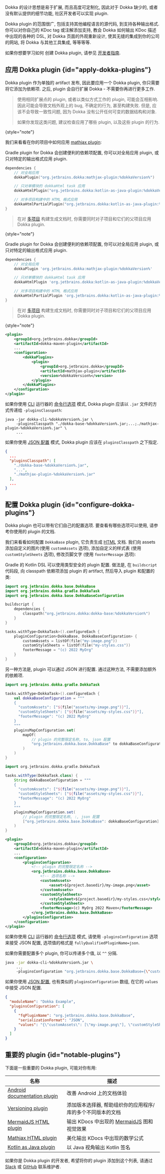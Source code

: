 [//]: # (title: Dokka Plugin)

Dokka 的设计思想是易于扩展, 而且高度可定制化,
因此对于 Dokka 缺少的, 或者没有默认提供的细节功能, 社区开发者可以实现 plugin.

Dokka plugin 的范围很广, 包括支持其他编程语言的源代码, 到支持各种输出格式.
你可以对你自己的 KDoc tag 或注解添加支持, 教会 Dokka 如何输出 KDoc 描述中出现的各种的 DSL,
对 Dokka 页面的外观重新设计, 使其无缝的集成到你的公司的网站,
将 Dokka 与其他工具集成, 等等等等.

如果你想要学习如何 创建 Dokka plugin, 请参见
[开发者指南](https://kotlin.github.io/dokka/%dokkaVersion%/developer_guide/introduction/).

## 应用 Dokka plugin {id="apply-dokka-plugins"}

Dokka plugin 作为单独的 artifact 发布, 因此要应用一个 Dokka plugin, 你只需要将它添加为依赖项.
之后, plugin 会自行扩展 Dokka - 不需要你再进行更多工作.

> 使用相同扩展点的 plugin, 或者以类似方式工作的 plugin, 可能会互相影响.
> 因此可能会导致文档外观上的 bug, 不确定的行为, 甚至构建失败.
> 但是, 应该不会导致一致性问题, 因为 Dokka 没有公开任何可变的数据结构和对象.
>
> 如果你发现这类问题, 建议检查应用了哪些 plugin, 以及这些 plugin 的行为.
>
{style="note"}

我们来看看在你的项目中如何应用 [mathjax plugin](https://github.com/Kotlin/dokka/tree/%dokkaVersion%/dokka-subprojects/plugin-mathjax):

<tabs group="build-script">
<tab title="Kotlin" group-key="kotlin">

Gradle plugin for Dokka 会创建便利的依赖项配置, 你可以对全局应用 plugin, 或只对特定的输出格式应用 plugin.

```kotlin
dependencies {
    // 对全局应用
    dokkaPlugin("org.jetbrains.dokka:mathjax-plugin:%dokkaVersion%")

    // 只对单模块的 dokkaHtml task 应用
    dokkaHtmlPlugin("org.jetbrains.dokka:kotlin-as-java-plugin:%dokkaVersion%")

    // 对多项目构建中的 HTML 格式应用
    dokkaHtmlPartialPlugin("org.jetbrains.dokka:kotlin-as-java-plugin:%dokkaVersion%")
}
```

> 在对 [多项目](dokka-gradle.md#multi-project-builds) 构建生成文档时,
> 你需要同时对子项目和它们的父项目应用 Dokka plugin.
>
{style="note"}

</tab>
<tab title="Groovy" group-key="groovy">

Gradle plugin for Dokka 会创建便利的依赖项配置, 你可以对全局应用 plugin, 或只对特定的输出格式应用 plugin.

```groovy
dependencies {
    // 对全局应用
    dokkaPlugin 'org.jetbrains.dokka:mathjax-plugin:%dokkaVersion%'

    // 只对单模块的 dokkaHtml task 应用
    dokkaHtmlPlugin 'org.jetbrains.dokka:kotlin-as-java-plugin:%dokkaVersion%'

    // 对多项目构建中的 HTML 格式应用
    dokkaHtmlPartialPlugin 'org.jetbrains.dokka:kotlin-as-java-plugin:%dokkaVersion%'
}
```

> 在对 [多项目](dokka-gradle.md#multi-project-builds) 构建生成文档时,
> 你需要同时对子项目和它们的父项目应用 Dokka plugin.
>
{style="note"}

</tab>

<tab title="Maven" group-key="mvn">

```xml
<plugin>
    <groupId>org.jetbrains.dokka</groupId>
    <artifactId>dokka-maven-plugin</artifactId>
    ...
    <configuration>
        <dokkaPlugins>
            <plugin>
                <groupId>org.jetbrains.dokka</groupId>
                <artifactId>mathjax-plugin</artifactId>
                <version>%dokkaVersion%</version>
            </plugin>
        </dokkaPlugins>
    </configuration>
</plugin>
```

</tab>

<tab title="CLI" group-key="cli">

如果你使用 [CLI](dokka-cli.md) 运行器的 [命令行选项](dokka-cli.md#run-with-command-line-options) 模式,
Dokka plugin 应该以 `.jar` 文件的方式传递给 `-pluginsClasspath`:

```Shell
java -jar dokka-cli-%dokkaVersion%.jar \
     -pluginsClasspath "./dokka-base-%dokkaVersion%.jar;...;./mathjax-plugin-%dokkaVersion%.jar" \
     ...
```

如果你使用 [JSON 配置](dokka-cli.md#run-with-json-configuration) 模式,
Dokka plugin 应该在 `pluginsClasspath` 之下指定.

```json
{
  ...
  "pluginsClasspath": [
    "./dokka-base-%dokkaVersion%.jar",
    "...",
    "./mathjax-plugin-%dokkaVersion%.jar"
  ],
  ...
}
```

</tab>
</tabs>

## 配置 Dokka plugin {id="configure-dokka-plugins"}

Dokka plugin 也可以带有它们自己的配置选项.
要查看有哪些选项可以使用, 请参考你使用的 plugin 的文档.

我们来看看如何配置 `DokkaBase` plugin, 它负责生成 [HTML](dokka-html.md) 文档.
我们向 assets 添加自定义的图片(使用 `customAssets` 选项),
添加自定义的样式表 (使用 `customStyleSheets` 选项),
修改页脚文字 (使用 `footerMessage` 选项):

<tabs group="build-script">
<tab title="Kotlin" group-key="kotlin">

Gradle 的 Kotlin DSL 可以使用类型安全的 plugin 配置.
做法是, 在 `buildscript` 代码段, 向 classpath 依赖项添加 plugin 的 artifact,
然后导入 plugin 和配置的类:

```kotlin
import org.jetbrains.dokka.base.DokkaBase
import org.jetbrains.dokka.gradle.DokkaTask
import org.jetbrains.dokka.base.DokkaBaseConfiguration

buildscript {
    dependencies {
        classpath("org.jetbrains.dokka:dokka-base:%dokkaVersion%")
    }
}

tasks.withType<DokkaTask>().configureEach {
    pluginConfiguration<DokkaBase, DokkaBaseConfiguration> {
        customAssets = listOf(file("my-image.png"))
        customStyleSheets = listOf(file("my-styles.css"))
        footerMessage = "(c) 2022 MyOrg"
    }
}
```

另一种方法是, plugin 可以通过 JSON 进行配置. 通过这种方法, 不需要添加额外的依赖项.

```kotlin
import org.jetbrains.dokka.gradle.DokkaTask

tasks.withType<DokkaTask>().configureEach {
    val dokkaBaseConfiguration = """
    {
      "customAssets": ["${file("assets/my-image.png")}"],
      "customStyleSheets": ["${file("assets/my-styles.css")}"],
      "footerMessage": "(c) 2022 MyOrg"
    }
    """
    pluginsMapConfiguration.set(
        mapOf(
            // plugin 的完整限定名称, to, json 配置
            "org.jetbrains.dokka.base.DokkaBase" to dokkaBaseConfiguration
        )
    )
}
```

</tab>
<tab title="Groovy" group-key="groovy">

```groovy
import org.jetbrains.dokka.gradle.DokkaTask

tasks.withType(DokkaTask.class) {
    String dokkaBaseConfiguration = """
    {
      "customAssets": ["${file("assets/my-image.png")}"],
      "customStyleSheets": ["${file("assets/my-styles.css")}"],
      "footerMessage": "(c) 2022 MyOrg"
    }
    """
    pluginsMapConfiguration.set(
        // plugin 的完整限定名称, :, json 配置
        ["org.jetbrains.dokka.base.DokkaBase": dokkaBaseConfiguration]
    )
}
```

</tab>
<tab title="Maven" group-key="mvn">

```xml
<plugin>
    <groupId>org.jetbrains.dokka</groupId>
    <artifactId>dokka-maven-plugin</artifactId>
    ...
    <configuration>
        <pluginsConfiguration>
            <!-- plugin 的完整限定名称 -->
            <org.jetbrains.dokka.base.DokkaBase>
                <!-- 选项名称 -->
                <customAssets>
                    <asset>${project.basedir}/my-image.png</asset>
                </customAssets>
                <customStyleSheets>
                    <stylesheet>${project.basedir}/my-styles.css</stylesheet>
                </customStyleSheets>
                <footerMessage>(c) MyOrg 2022 Maven</footerMessage>
            </org.jetbrains.dokka.base.DokkaBase>
        </pluginsConfiguration>
    </configuration>
</plugin>
```

</tab>
<tab title="CLI" group-key="cli">

如果你使用 [CLI](dokka-cli.md) 运行器的 [命令行选项](dokka-cli.md#run-with-command-line-options) 模式,
请使用 `-pluginsConfiguration` 选项来接受 JSON 配置, 选项值的格式是 `fullyQualifiedPluginName=json`.

如果你需要配置多个 plugin, 你可以传递多个值, 以 `^^` 分隔.

```Bash
java -jar dokka-cli-%dokkaVersion%.jar \
     ...
     -pluginsConfiguration "org.jetbrains.dokka.base.DokkaBase={\"customAssets\": [\"my-image.png\"], \"customStyleSheets\": [\"my-styles.css\"], \"footerMessage\": \"(c) 2022 MyOrg CLI\"}"
```

如果你使用 [JSON 配置](dokka-cli.md#run-with-json-configuration),
也有类似的 `pluginsConfiguration` 数组, 在它的 `values` 中接受 JSON 配置.

```json
{
  "moduleName": "Dokka Example",
  "pluginsConfiguration": [
    {
      "fqPluginName": "org.jetbrains.dokka.base.DokkaBase",
      "serializationFormat": "JSON",
      "values": "{\"customAssets\": [\"my-image.png\"], \"customStyleSheets\": [\"my-styles.css\"], \"footerMessage\": \"(c) 2022 MyOrg\"}"
    }
  ]
}
```

</tab>
</tabs>

## 重要的 plugin {id="notable-plugins"}

下面是一些重要的 Dokka plugin, 可能对你有用:

| **名称**                                                                                                                             | **描述**                                                                    |
|------------------------------------------------------------------------------------------------------------------------------------|---------------------------------------------------------------------------|
| [Android documentation plugin](https://github.com/Kotlin/dokka/tree/%dokkaVersion%/dokka-subprojects/plugin-android-documentation) | 改善 Android 上的文档体验                                                         |
| [Versioning plugin](https://github.com/Kotlin/dokka/tree/%dokkaVersion%/dokka-subprojects/plugin-versioning)                       | 添加版本选择器, 帮助组织你的应用程序/库的多个不同版本的文档                                           |
| [MermaidJS HTML plugin](https://github.com/glureau/dokka-mermaid)                                                                  | 输出 KDocs 中出现的 [MermaidJS](https://mermaid-js.github.io/mermaid/#/) 图和视觉效果 |
| [Mathjax HTML plugin](https://github.com/Kotlin/dokka/tree/%dokkaVersion%/dokka-subprojects/plugin-mathjax)                        | 美化输出 KDocs 中出现的数学公式                                                       |
| [Kotlin as Java plugin](https://github.com/Kotlin/dokka/tree/%dokkaVersion%/dokka-subprojects/plugin-kotlin-as-java)               | 以 Java 视角输出 Kotlin 签名                                                     |

如果你是 Dokka plugin 的开发者, 希望将你的 plugin 添加到这个列表,
请通过 [Slack](dokka-introduction.md#community) 或 [GitHub](https://github.com/Kotlin/dokka/) 联系维护者.
